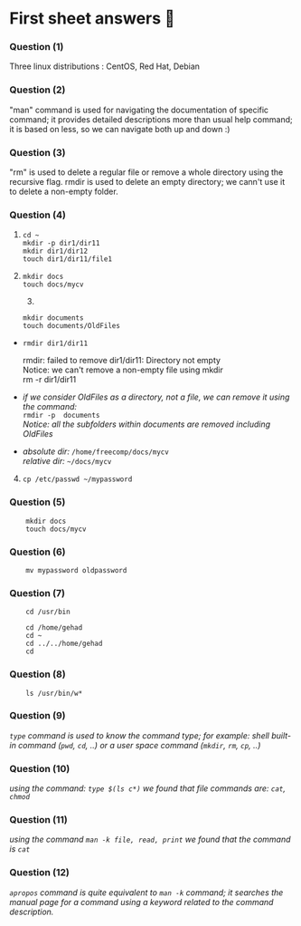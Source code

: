 # First sheet answers 🙌

### Question (1)
Three linux distributions : CentOS, Red Hat, Debian

### Question (2)
 "man" command is used for navigating the documentation of specific command; it provides detailed descriptions more than usual help command; it is based on less, so we can navigate both up and down :)

### Question (3)
"rm" is used to delete a regular file or remove a whole directory using the recursive flag. rmdir is used to delete an empty directory; we cann't use it to delete a non-empty folder.

### Question (4)
1.  
    ```
    cd ~
	mkdir -p dir1/dir11
	mkdir dir1/dir12
	touch dir1/dir11/file1
    ```

2. 
    ```
    mkdir docs
    touch docs/mycv
    ```
	3.
    ```
    mkdir documents
	touch documents/OldFiles	 
	```

*
    ``` rmdir dir1/dir11 ```

	rmdir: failed to remove dir1/dir11: Directory not empty <br>
	Notice: we can't remove a non-empty file using mkdir <br>
  rm -r dir1/dir11

* *if we consider OldFiles as a directory, not a file, we can remove it using the command:* <br>
	```rmdir -p  documents``` <br>
    *Notice: all the subfolders within documents are removed including OldFiles* <br>
	

*
	*absolute dir:*  ```/home/freecomp/docs/mycv``` <br>
	*relative dir:*  ```~/docs/mycv```

4.  
    ``` 
    cp /etc/passwd ~/mypassword 
    ```
### Question (5)

```
    mkdir docs
    touch docs/mycv
```

### Question (6)

``` 
    mv mypassword oldpassword 
```

### Question (7)
``` 
    cd /usr/bin

    cd /home/gehad
    cd ~
    cd ../../home/gehad 
    cd 
```

### Question (8)
```
    ls /usr/bin/w* 
```


### Question (9)

*```type``` command is used to know the command type; for example: shell built-in command (```pwd```, ```cd```, ..) or  a user space command (```mkdir```, ```rm```, ```cp```, ..)*

### Question (10)

*using the command:
	 ```type $(ls c*)```
    we found that file commands are: ```cat```, ```chmod```*

### Question (11)

*using the command
	```man -k file, read, print```
    we found that the command is ```cat```*

### Question (12)

*```apropos``` command is quite equivalent to ```man -k``` command; it searches the manual page for a command using a keyword related to the command description.*

